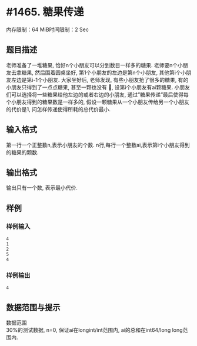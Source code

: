 # #1465. 糖果传递

内存限制：64 MiB时间限制：2 Sec

## 题目描述


老师准备了一堆糖果, 恰好n个小朋友可以分到数目一样多的糖果. 老师要n个小朋友去拿糖果, 然后围着圆桌坐好, 第1个小朋友的左边是第n个小朋友, 其他第i个小朋友左边是第i-1个小朋友. 大家坐好后, 老师发现, 有些小朋友抢了很多的糖果, 有的小朋友只得到了一点点糖果, 甚至一颗也没有 &#61516;, 设第i个小朋友有ai颗糖果. 小朋友们可以选择将一些糖果给他左边的或者右边的小朋友, 通过”糖果传递”最后使得每个小朋友得到的糖果数是一样多的, 假设一颗糖果从一个小朋友传给另一个小朋友的代价是1, 问怎样传递使得所耗的总代价最小.

## 输入格式

第一行一个正整数n,表示小朋友的个数.
n行,每行一个整数ai,表示第i个小朋友得到的糖果的颗数.

## 输出格式

输出只有一个数, 表示最小代价.

## 样例

### 样例输入

    
    4                               
    1
    2
    5
    4
    
    

### 样例输出

    
    4
    

## 数据范围与提示

数据范围  
   30%的测试数据, n=0, 保证ai在longint/int范围内, ai的总和在int64/long long范围内.
